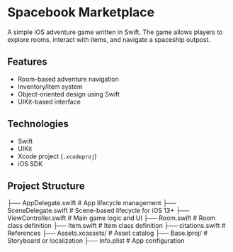 # Spacebook Marketplace

A simple iOS adventure game written in Swift. The game allows players to explore rooms, interact with items, and navigate a spaceship outpost.

## Features

- Room-based adventure navigation
- Inventory/item system
- Object-oriented design using Swift
- UIKit-based interface

## Technologies

- Swift
- UIKit
- Xcode project (`.xcodeproj`)
- iOS SDK

## Project Structure
├── AppDelegate.swift # App lifecycle management
├── SceneDelegate.swift # Scene-based lifecycle for iOS 13+
├── ViewController.swift # Main game logic and UI
├── Room.swift # Room class definition
├── Item.swift # Item class definition
├── citations.swift # References
├── Assets.xcassets/ # Asset catalog
├── Base.lproj/ # Storyboard or localization
├── Info.plist # App configuration

